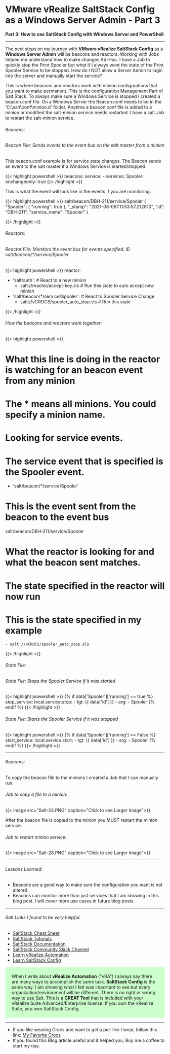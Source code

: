 # VMware vRealize SaltStack Config as a Windows Server Admin - Part 3


**Part 3: How to use SaltStack Config with Windows Server and PowerShell**

<!--more-->

---

The next steps on my journey with **VMware vRealize SaltStack Config** as a **Windows Server Admin** will be beacons and reactors. Working with Jobs helped me understand how to make changes Ad-Hoc. I have a Job to quickly stop the Print Spooler but what if I always want the state of the Print Spooler Service to be stopped.  How do I NOT allow a Server Admin to login into the server and manually start the service?  

This is where beacons and reactors work with minion configurations that you want to make permanent. This is the configuration Management Part of Salt Stack. To always make sure a Windows Service is stopped I created a beacon.conf file. On a Windows Server the Beacon.conf needs to be in the 'C:\salt\conf\minion.d\' folder. Anytime a beacon.conf file is added to a minion or modified the salt-minion service needs restarted. I have a salt Job to restart the salt-minion service.   

###### Beacons:  

###### Beacon File: Sends events to the event bus on the salt master from a minion

This beacon.conf example is for service state changes. The Beacon sends an event to the salt master if a Windows Service is started/stopped.

{{< highlight powershell >}}
beacons:
  service:
    - services:
       Spooler:
         onchangeonly: true
{{< /highlight >}}

This is what the event will look like in the events if you are monitoring.

{{< highlight powershell >}}
salt/beacon/DBH-211/service/Spooler     {
    "Spooler": {
        "running": true
    },
    "_stamp": "2021-08-06T11:53:57.212810",
    "id": "DBH-211",
    "service_name": "Spooler"
}

{{< /highlight >}}

###### Reactors:  

###### Reactor File: Monitors the event bus for events specified. IE: salt/beacon/*/service/Spooler

{{< highlight powershell >}}
reactor:
  - 'salt/auth':                              # React to a new minion
    - salt://reactor/accept-key.sls           # Run this state to auto accept new minion
  - 'salt/beacon/*/service/Spooler':          # React to Spooler Service Change
    - salt://vCROCS/spooler_auto_stop.sls     # Run this state

{{< /highlight >}}

###### How the beacons and reactors work together:

{{< highlight powershell >}}
# What this line is doing in the reactor is watching for an beacon event from any minion
# The * means all minions. You could specify a minion name.
# Looking for service events.  
# The service event that is specified is the Spooler event.

  - 'salt/beacon/*/service/Spooler'


# This is the event sent from the beacon to the event bus

salt/beacon/DBH-211/service/Spooler

# What the reactor is looking for and what the beacon sent matches.
# The state specified in the reactor will now run
# This is the state specified in my example

    - salt://vCROCS/spooler_auto_stop.sls

{{< /highlight >}}

###### State File:  

###### State File: Stops the Spooler Service if it was started

{{< highlight powershell >}}
{% if data['Spooler']['running'] == true %}
stop_service:
  local.service.stop:
    - tgt: {{ data['id'] }}
    - arg:
      - Spooler
{% endif %}
{{< /highlight >}}

###### State File: Starts the Spooler Service if it was stopped

{{< highlight powershell >}}
{% if data['Spooler']['running'] == False %}
start_service:
  local.service.start:
    - tgt: {{ data['id'] }}
    - arg:
      - Spooler
{% endif %}
{{< /highlight >}}

---

###### Beacons:  

To copy the beacon file to the minions I created a Job that I can manually run.

###### Job to copy a file to a minion:

{{< image src="Salt-24.PNG" caption="Click to see Larger Image">}}  

After the beacon file is copied to the minion you MUST restart the minion service.

###### Job to restart minion service:

{{< image src="Salt-28.PNG" caption="Click to see Larger Image">}}  

---

###### Lessons Learned:
* Beacons are a good way to make sure the configuration you want is not altered.
* Beacons can monitor more than just services that I am showing in this blog post. I will cover more use cases in future blog posts.

---

###### Salt Links I found to be very helpful:
* <a href="https://sites.google.com/site/mrxpalmeiras/saltstack/salt-cheat-sheet" target="_blank">SaltStack Cheat Sheet</a>
* <a href="https://docs.saltproject.io/en/getstarted/"                            target="_blank">SaltStack Tutorials</a>
* <a href="https://docs.saltproject.io/en/latest/contents.html"                   target="_blank">SaltStack Documentation</a>
* <a href="https://saltstackcommunity.slack.com"                                  target="_blank">SaltStack Community Slack Channel</a>
* <a href="https://learnvrealizeautomation.github.io"                             target="_blank">Learn vRealize Automation</a>
* <a href="https://learnsaltstackconfig.github.io/"                               target="_blank">Learn SaltStack Config</a>

<div style="background-color:#ccffcc; Padding:20px;" >
When I write about <b>vRealize Automation</b> ("vRA") I always say there are many ways to accomplish the same task.  <b>SaltStack Config</b> is the same way.  I am showing what I felt was important to see but every organization/environment will be different. There is no right or wrong way to use Salt. This is a <b>GREAT Tool</b> that is included with your vRealize Suite Advanced/Enterprise license. If you own the vRealize Suite, you own SaltStack Config.
</div>

---

* If you like wearing Crocs and want to get a pair like I wear, follow this link:
<a target="_blank" href="https://www.amazon.com/dp/B001V7Z27W?psc=1&amp;ref=ppx_yo2ov_dt_b_product_details&_encoding=UTF8&tag=vcrocs-20&linkCode=ur2&linkId=fa4c787c9ab59a9b8a54b48c402b8517&camp=1789&creative=9325">My Favorite Crocs</a>  
* If you found this Blog article useful and it helped you, Buy me a coffee to start my day.  

<center>
<script type="text/javascript" src="https://cdnjs.buymeacoffee.com/1.0.0/button.prod.min.js" data-name="bmc-button" data-slug="dalehassinger" data-color="#FFDD00" data-emoji=""  data-font="Cookie" data-text="Buy me a coffee" data-outline-color="#000000" data-font-color="#000000" data-coffee-color="#ffffff" ></script>
</center>

